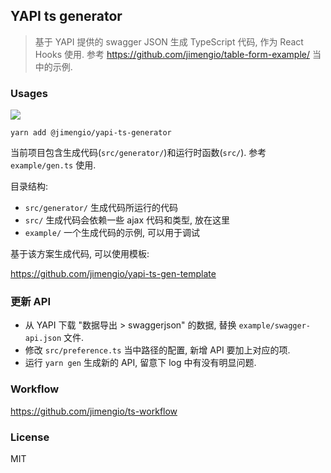 ## YAPI ts generator

> 基于 YAPI 提供的 swagger JSON 生成 TypeScript 代码, 作为 React Hooks 使用.
> 参考 https://github.com/jimengio/table-form-example/ 当中的示例.

### Usages

![](https://img.shields.io/npm/v/@jimengio/yapi-ts-generator.svg?style=flat-square)

```yarn
yarn add @jimengio/yapi-ts-generator
```

当前项目包含生成代码(`src/generator/`)和运行时函数(`src/`). 参考 `example/gen.ts` 使用.

目录结构:

- `src/generator/` 生成代码所运行的代码
- `src/` 生成代码会依赖一些 ajax 代码和类型, 放在这里
- `example/` 一个生成代码的示例, 可以用于调试

基于该方案生成代码, 可以使用模板:

https://github.com/jimengio/yapi-ts-gen-template

### 更新 API

- 从 YAPI 下载 "数据导出 > swaggerjson" 的数据, 替换 `example/swagger-api.json` 文件.
- 修改 `src/preference.ts` 当中路径的配置, 新增 API 要加上对应的项.
- 运行 `yarn gen` 生成新的 API, 留意下 log 中有没有明显问题.

### Workflow

https://github.com/jimengio/ts-workflow

### License

MIT
